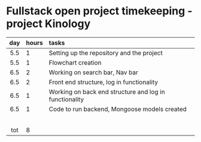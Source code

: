 # Fullstack open project timekeeping - project Kinology

| day | hours | tasks                                                  |
| :-: | :---- | :----------------------------------------------------- |
| 5.5 | 1     | Setting up the repository and the project              |
| 5.5 | 1     | Flowchart creation                                     |
| 6.5 | 2     | Working on search bar, Nav bar                         |
| 6.5 | 2     | Front end structure, log in functionality              |
| 6.5 | 1     | Working on back end structure and log in functionality |
| 6.5 | 1     | Code to run backend, Mongoose models created           |
|     |       |                                                        |
|     |       |                                                        |
|     |       |                                                        |
|     |       |                                                        |
|     |       |                                                        |
| tot | 8     |                                                        |
